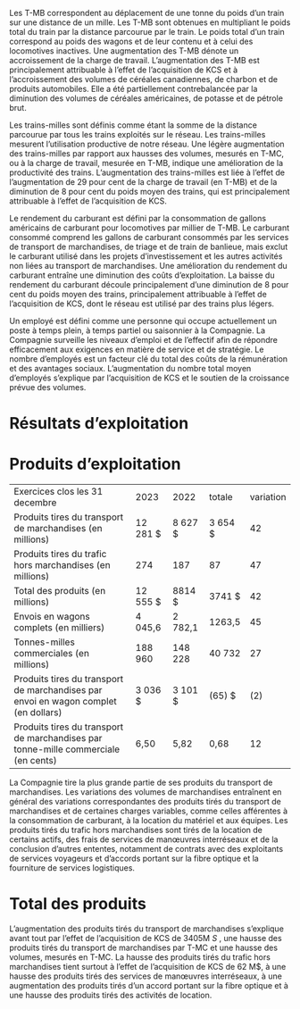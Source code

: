 Les T-MB correspondent au déplacement de une tonne du poids d’un train sur une distance de un mille. Les T-MB sont obtenues en multipliant le poids total du train par la distance parcourue par le train. Le poids total d’un train correspond au poids des wagons et de leur contenu et à celui des locomotives inactives. Une augmentation des T-MB dénote un accroissement de la charge de travail. L’augmentation des T-MB est principalement attribuable à l’effet de l’acquisition de KCS et à l’accroissement des volumes de céréales canadiennes, de charbon et de produits automobiles. Elle a été partiellement contrebalancée par la diminution des volumes de céréales américaines, de potasse et de pétrole brut.

Les trains-milles sont définis comme étant la somme de la distance parcourue par tous les trains exploités sur le réseau. Les trains-milles mesurent l’utilisation productive de notre réseau. Une légère augmentation des trains-milles par rapport aux hausses des volumes, mesurés en T-MC, ou à la charge de travail, mesurée en T-MB, indique une amélioration de la productivité des trains. L’augmentation des trains-milles est liée à l’effet de l’augmentation de 29 pour cent de la charge de travail (en T-MB) et de la diminution de 8 pour cent du poids moyen des trains, qui est principalement attribuable à l’effet de l’acquisition de KCS.

Le rendement du carburant est défini par la consommation de gallons américains de carburant pour locomotives par millier de T-MB. Le carburant consommé comprend les gallons de carburant consommés par les services de transport de marchandises, de triage et de train de banlieue, mais exclut le carburant utilisé dans les projets d’investissement et les autres activités non liées au transport de marchandises. Une amélioration du rendement du carburant entraîne une diminution des coûts d’exploitation. La baisse du rendement du carburant découle principalement d’une diminution de 8 pour cent du poids moyen des trains, principalement attribuable à l’effet de l’acquisition de KCS, dont le réseau est utilisé par des trains plus légers.

Un employé est défini comme une personne qui occupe actuellement un poste à temps plein, à temps partiel ou saisonnier à la Compagnie. La Compagnie surveille les niveaux d’emploi et de l’effectif afin de répondre efficacement aux exigences en matière de service et de stratégie. Le nombre d’employés est un facteur clé du total des coûts de la rémunération et des avantages sociaux. L’augmentation du nombre total moyen d’employés s’explique par l’acquisition de KCS et le soutien de la croissance prévue des volumes.

# Résultats d’exploitation

# Produits d’exploitation

<table><tr><td>Exercices clos les 31 decembre</td><td>2023</td><td>2022</td><td>totale</td><td>variation</td></tr><tr><td> Produits tires du transport de marchandises (en millions)</td><td>12 281 $</td><td>8 627 $</td><td>3 654 $</td><td>42</td></tr><tr><td> Produits tires du trafic hors marchandises (en millions)</td><td>274</td><td>187</td><td>87</td><td>47</td></tr><tr><td>Total des produits (en millions)</td><td>12 555 $</td><td>8814 $</td><td>3741 $</td><td>42</td></tr><tr><td>Envois en wagons complets (en milliers)</td><td>4 045,6</td><td>2 782,1</td><td>1263,5</td><td>45</td></tr><tr><td>Tonnes-milles commerciales (en millions)</td><td>188 960</td><td>148 228</td><td>40 732</td><td>27</td></tr><tr><td> Produits tires du transport de marchandises par envoi en wagon complet (en dollars)</td><td>3 036 $</td><td>3 101 $</td><td>(65) $</td><td>(2)</td></tr><tr><td> Produits tires du transport de marchandises par tonne-mille commerciale (en cents)</td><td>6,50</td><td>5,82</td><td>0,68</td><td>12</td></tr></table>

La Compagnie tire la plus grande partie de ses produits du transport de marchandises. Les variations des volumes de marchandises entraînent en général des variations correspondantes des produits tirés du transport de marchandises et de certaines charges variables, comme celles afférentes à la consommation de carburant, à la location du matériel et aux équipes. Les produits tirés du trafic hors marchandises sont tirés de la location de certains actifs, des frais de services de manœuvres interréseaux et de la conclusion d’autres ententes, notamment de contrats avec des exploitants de services voyageurs et d’accords portant sur la fibre optique et la fourniture de services logistiques.

# Total des produits

L’augmentation des produits tirés du transport de marchandises s’explique avant tout par l’effet de l’acquisition de KCS de $3 4 0 5 \mathrm { M } \ S$ , une hausse des produits tirés du transport de marchandises par T-MC et une hausse des volumes, mesurés en T-MC. La hausse des produits tirés du trafic hors marchandises tient surtout à l’effet de l’acquisition de KCS de 62 M\$, à une hausse des produits tirés des services de manœuvres interréseaux, à une augmentation des produits tirés d’un accord portant sur la fibre optique et à une hausse des produits tirés des activités de location.